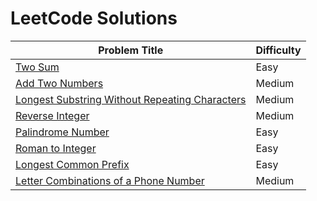 # LeetCode Solutions

| Problem Title | Difficulty |
|      ---      |    ----    |
| [Two Sum](https://leetcode.com/problems/two-sum/)| Easy|
| [Add Two Numbers](https://leetcode.com/problems/add-two-numbers/)| Medium|
| [Longest Substring Without Repeating Characters](https://leetcode.com/problems/longest-substring-without-repeating-characters/)| Medium |
| [Reverse Integer](https://leetcode.com/problems/reverse-integer/)| Medium |
| [Palindrome Number](https://leetcode.com/problems/palindrome-number/)| Easy |
| [Roman to Integer](https://leetcode.com/problems/roman-to-integer/)| Easy |
| [Longest Common Prefix](https://leetcode.com/problems/longest-common-prefix/)| Easy |
| [Letter Combinations of a Phone Number](https://leetcode.com/problems/letter-combinations-of-a-phone-number/)| Medium |